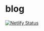 # blog
[![Netlify Status](https://api.netlify.com/api/v1/badges/60f221d8-8058-4426-b4b0-6fae97c9b446/deploy-status)](https://app.netlify.com/sites/urbanswati/deploys)

